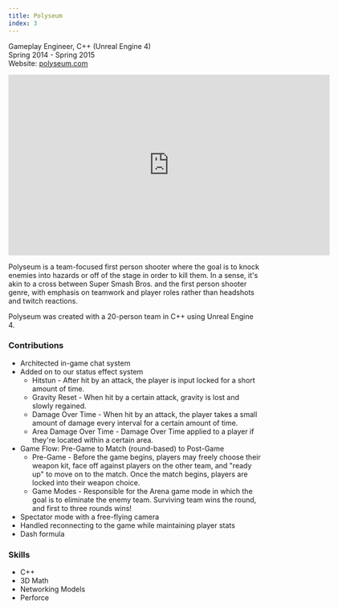 ```yaml
---
title: Polyseum
index: 3
---
```


Gameplay Engineer, C++ (Unreal Engine 4)
<br/>
Spring 2014 - Spring 2015
<br/>
Website: [polyseum.com](https://www.polyseum.com/)

<iframe src="https://youtube.com/embed/ynaGn57ZiN0" width="640" height="360" frameborder="0" allowfullscreen></iframe>

<br/>

Polyseum is a team-focused first person shooter where the goal is to knock enemies into hazards or off of the stage in order to kill them. In a sense, it's akin to a cross between Super Smash Bros. and the first person shooter genre, with emphasis on teamwork and player roles rather than headshots and twitch reactions.

Polyseum was created with a 20-person team in C++ using Unreal Engine 4.

### Contributions

- Architected in-game chat system
- Added on to our status effect system
  - Hitstun - After hit by an attack, the player is input locked for a short amount of time.
  - Gravity Reset - When hit by a certain attack, gravity is lost and slowly regained.
  - Damage Over Time - When hit by an attack, the player takes a small amount of damage every interval for a certain amount of time.
  - Area Damage Over Time - Damage Over Time applied to a player if they're located within a certain area.
- Game Flow: Pre-Game to Match (round-based) to Post-Game
  - Pre-Game - Before the game begins, players may freely choose their weapon kit, face off against players on the other team, and "ready up" to move on to the match. Once the match begins, players are locked into their weapon choice.
  - Game Modes - Responsible for the Arena game mode in which the goal is to eliminate the enemy team. Surviving team wins the round, and first to three rounds wins!
- Spectator mode with a free-flying camera
- Handled reconnecting to the game while maintaining player stats
- Dash formula

### Skills

- C++
- 3D Math
- Networking Models
- Perforce
